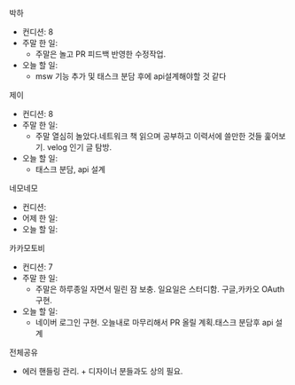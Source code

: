 박하

- 컨디션: 8
- 주말 한 일:
	- 주말은 놀고 PR 피드백 반영한 수정작업.
- 오늘 할 일:
	- msw 기능 추가 및 태스크 분담 후에 api설계해야할 것 같다

제이

- 컨디션: 8
- 주말 한 일:
	- 주말 열심히 놀았다.네트워크 책 읽으며 공부하고 이력서에 쓸만한 것들 훑어보기. velog 인기 글 탐방.
- 오늘 할 일: 
	- 태스크 분담, api 설계

네모네모

- 컨디션: 
- 어제 한 일: 
- 오늘 할 일: 



카카모토비

- 컨디션: 7
- 주말 한 일:
	- 주말은 하루종일 자면서 밀린 잠 보충. 일요일은 스터디함. 구글,카카오 OAuth 구현.
- 오늘 할 일:
	- 네이버 로그인 구현. 오늘내로 마무리해서 PR 올릴 계획.태스크 분담후 api 설계
	

전체공유
- 에러 핸들링 관리. + 디자이너 분들과도 상의 필요.